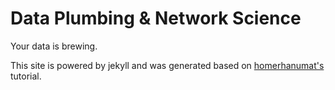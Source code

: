 # Data Plumbing & Network Science

Your data is brewing.

This site is powered by jekyll and was generated based on [homerhanumat's](https://github.com/homerhanumat/knitr-lanyon) tutorial.
